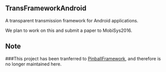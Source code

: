 
TransFrameworkAndroid
---

A transparent transmission framework for Android applications.

We plan to work on this and submit a paper to MobiSys2016.

Note
---
###This project has been tranferred to [PinballFramework](https://github.com/ymjiang/PinballFramework), and therefore is no longer maintained here.

